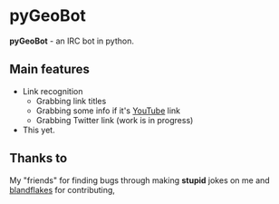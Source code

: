 pyGeoBot
========

**pyGeoBot** - an IRC bot in python.

Main features
--------------

* Link recognition
  - Grabbing link titles
  - Grabbing some info if it's [YouTube](http://www.youtube.com) link
  - Grabbing Twitter link (work is in progress)
* This yet.

Thanks to
---------

My "friends" for finding bugs through making **stupid** jokes on me and [blandflakes](blandflakes) for contributing,